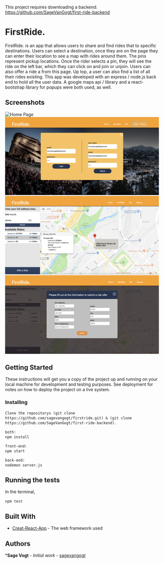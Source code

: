 This project requires downloading a backend: https://github.com/SageVanGogt/first-ride-backend

# FirstRide.

FirstRide. is an app that allows users to share and find rides that to specific destinations. Users can select a destination, once they are on the page they can enter their location to see a map with rides around them. The pins represent pickup locations. Once the rider selects a pin, they will see the ride on the left bar, which they can click on and join or unjoin. Users can also offer a ride a from this page. Up top, a user can also find a list of all their rides existing. This app was developed with an express / node.js back end to hold all the user data. A google maps api / library and a react-bootstrap library for popups were both used, as well.

## Screenshots

![Home Page](./src/assets/home-page.png)
![Login](./src/assets/login.png)
![Rides Page](./src/assets/rides-page.png)
![Offer Ride](./src/assets/offer-ride.png)

## Getting Started

These instructions will get you a copy of the project up and running on your local machine for development and testing purposes. See deployment for notes on how to deploy the project on a live system.


### Installing

```
Clone the repositorys (git clone https://github.com/sagevangogt/firstride.git) & (git clone https://github.com/SageVanGogt/first-ride-backend).
```
```
both:
npm install
```
```
front-end:
npm start
```
```
back-end:
nodemon server.js
```

## Running the tests

In the terminal, 

```
npm test
```

## Built With

* [Creat-React-App](https://github.com/facebook/create-react-app) - The web framework used

## Authors

***Sage Vogt** - *Initial work* - [sagevangogt](https://github.com/sagevangogt)
